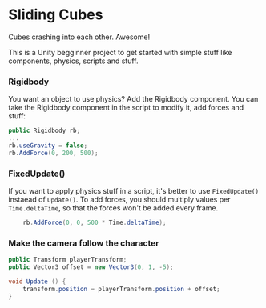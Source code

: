 # Sliding Cubes
Cubes crashing into each other. Awesome!

This is a Unity begginner project to get started with simple stuff like components, physics, scripts and stuff.

### Rigidbody
You want an object to use physics? Add the Rigidbody component.
You can take the Rigidbody component in the script to modify it, add forces and stuff:
```c#
public Rigidbody rb;
...
rb.useGravity = false;
rb.AddForce(0, 200, 500);
```

### FixedUpdate()
If you want to apply physics stuff in a script, it's better to use `FixedUpdate()` instaead of `Update()`.
To add forces, you should multiply values per `Time.deltaTime`, so that the forces won't be added every frame.
```c#
    rb.AddForce(0, 0, 500 * Time.deltaTime);
```

### Make the camera follow the character
```c#
public Transform playerTransform;
public Vector3 offset = new Vector3(0, 1, -5);

void Update () {
    transform.position = playerTransform.position + offset;
}
```